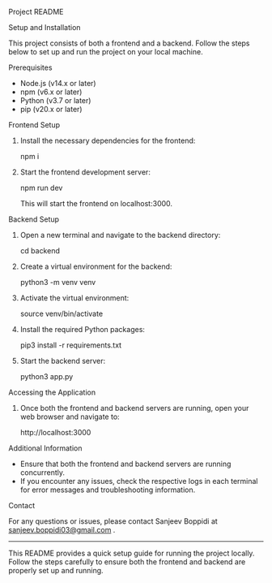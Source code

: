 Project README

Setup and Installation

This project consists of both a frontend and a backend. Follow the steps below to set up and run the project on your local machine.

Prerequisites

- Node.js (v14.x or later)
- npm (v6.x or later)
- Python (v3.7 or later)
- pip (v20.x or later)

Frontend Setup

1. Install the necessary dependencies for the frontend:

   npm i

2. Start the frontend development server:

   npm run dev

   This will start the frontend on localhost:3000.

Backend Setup

1. Open a new terminal and navigate to the backend directory:

   cd backend

2. Create a virtual environment for the backend:

   python3 -m venv venv

3. Activate the virtual environment:

   source venv/bin/activate

4. Install the required Python packages:

   pip3 install -r requirements.txt

5. Start the backend server:

   python3 app.py

Accessing the Application

1. Once both the frontend and backend servers are running, open your web browser and navigate to:

   http://localhost:3000

Additional Information

- Ensure that both the frontend and backend servers are running concurrently.
- If you encounter any issues, check the respective logs in each terminal for error messages and troubleshooting information.

Contact

For any questions or issues, please contact Sanjeev Boppidi at sanjeev.boppidi03@gmail.com .

---

This README provides a quick setup guide for running the project locally. Follow the steps carefully to ensure both the frontend and backend are properly set up and running.
